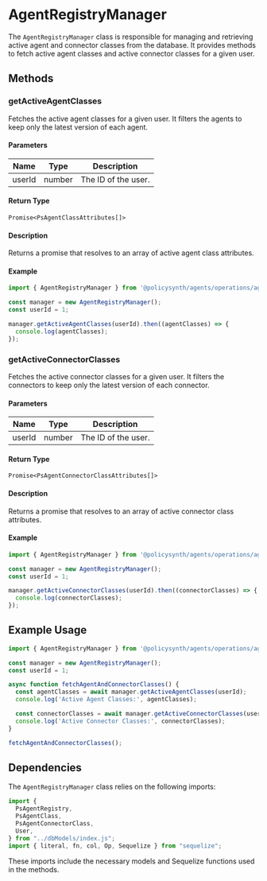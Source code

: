 # AgentRegistryManager

The `AgentRegistryManager` class is responsible for managing and retrieving active agent and connector classes from the database. It provides methods to fetch active agent classes and active connector classes for a given user.

## Methods

### getActiveAgentClasses

Fetches the active agent classes for a given user. It filters the agents to keep only the latest version of each agent.

#### Parameters

| Name   | Type   | Description          |
|--------|--------|----------------------|
| userId | number | The ID of the user.  |

#### Return Type

`Promise<PsAgentClassAttributes[]>`

#### Description

Returns a promise that resolves to an array of active agent class attributes.

#### Example

```typescript
import { AgentRegistryManager } from '@policysynth/agents/operations/agentRegistryManager.js';

const manager = new AgentRegistryManager();
const userId = 1;

manager.getActiveAgentClasses(userId).then((agentClasses) => {
  console.log(agentClasses);
});
```

### getActiveConnectorClasses

Fetches the active connector classes for a given user. It filters the connectors to keep only the latest version of each connector.

#### Parameters

| Name   | Type   | Description          |
|--------|--------|----------------------|
| userId | number | The ID of the user.  |

#### Return Type

`Promise<PsAgentConnectorClassAttributes[]>`

#### Description

Returns a promise that resolves to an array of active connector class attributes.

#### Example

```typescript
import { AgentRegistryManager } from '@policysynth/agents/operations/agentRegistryManager.js';

const manager = new AgentRegistryManager();
const userId = 1;

manager.getActiveConnectorClasses(userId).then((connectorClasses) => {
  console.log(connectorClasses);
});
```

## Example Usage

```typescript
import { AgentRegistryManager } from '@policysynth/agents/operations/agentRegistryManager.js';

const manager = new AgentRegistryManager();
const userId = 1;

async function fetchAgentAndConnectorClasses() {
  const agentClasses = await manager.getActiveAgentClasses(userId);
  console.log('Active Agent Classes:', agentClasses);

  const connectorClasses = await manager.getActiveConnectorClasses(userId);
  console.log('Active Connector Classes:', connectorClasses);
}

fetchAgentAndConnectorClasses();
```

## Dependencies

The `AgentRegistryManager` class relies on the following imports:

```typescript
import {
  PsAgentRegistry,
  PsAgentClass,
  PsAgentConnectorClass,
  User,
} from "../dbModels/index.js";
import { literal, fn, col, Op, Sequelize } from "sequelize";
```

These imports include the necessary models and Sequelize functions used in the methods.